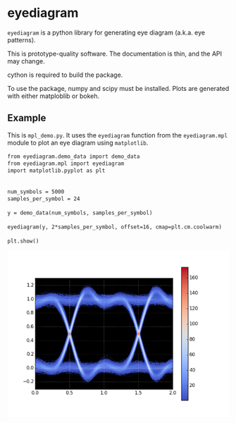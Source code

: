 eyediagram
==========

`eyediagram` is a python library for generating eye diagram (a.k.a. eye patterns).

This is prototype-quality software.  The documentation is thin, and the API may
change.

cython is required to build the package.

To use the package, numpy and scipy must be installed.  Plots are generated with
either matploblib or bokeh.

Example
-------

This is `mpl_demo.py`.  It uses the `eyediagram` function from the
`eyediagram.mpl` module to plot an eye diagram using `matplotlib`.


    from eyediagram.demo_data import demo_data
    from eyediagram.mpl import eyediagram
    import matplotlib.pyplot as plt


    num_symbols = 5000
    samples_per_symbol = 24

    y = demo_data(num_symbols, samples_per_symbol)

    eyediagram(y, 2*samples_per_symbol, offset=16, cmap=plt.cm.coolwarm)

    plt.show()


![](https://github.com/WarrenWeckesser/eyediagram/blob/master/demo/mpl_demo.png)
